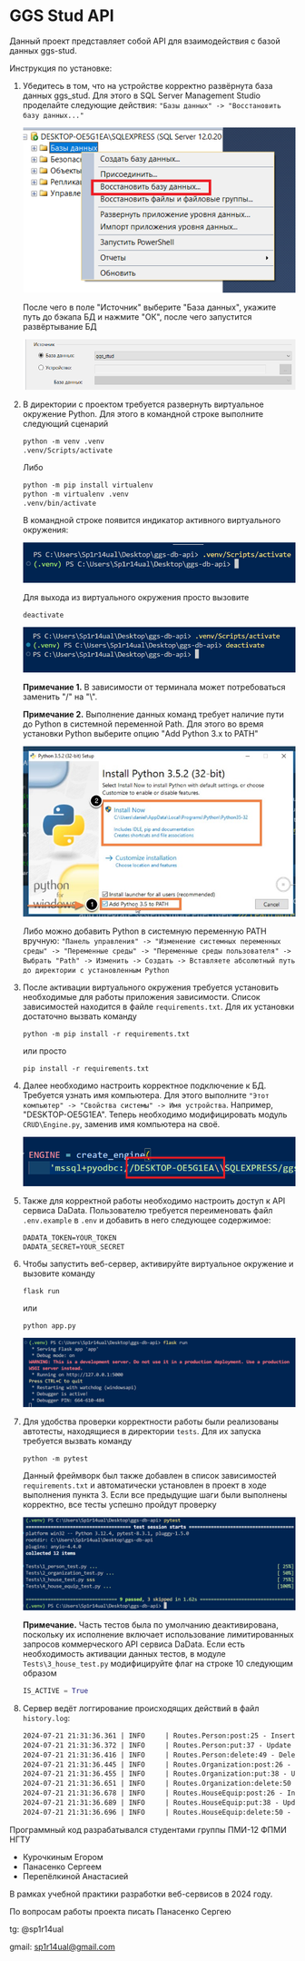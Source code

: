 # GGS Stud API

Данный проект представляет собой API для взаимодействия с базой данных ggs-stud.

Инструкция по установке:

1. Убедитесь в том, что на устройстве корректно развёрнута база данных ggs_stud.
   Для этого в SQL Server Management Studio проделайте следующие действия:
   `"Базы данных" -> "Восстановить базу данных..."`

   ![](assets/1.png)

   После чего в поле "Источник" выберите "База данных", укажите путь до бэкапа БД и нажмите "ОК", после чего запустится развёртывание БД

   ![](assets/2.png)

2. В директории с проектом требуется развернуть виртуальное окружение Python.
   Для этого в командной строке выполните следующий сценарий

   ```shell
   python -m venv .venv
   .venv/Scripts/activate
   ```

   Либо

   ```shell
   python -m pip install virtualenv
   python -m virtualenv .venv
   .venv/bin/activate
   ```

   В командной строке появится индикатор активного виртуального окружения:

   ![](assets/3.png)

   Для выхода из виртуального окружения просто вызовите

   ```shell
   deactivate
   ```

   ![](assets/4.png)

   **Примечание 1.** В зависимости от терминала может потребоваться заменить "/" на "\\".

   **Примечание 2.** Выполнение данных команд требует наличие пути до Python в системной переменной Path. Для этого во время установки Python выберите опцию "Add Python 3.x to PATH"

   ![](assets/5.jpg)

   Либо можно добавить Python в системную переменную PATH вручную:
   `"Панель управления" -> "Изменение системных переменных среды" -> "Переменные среды" -> "Переменные среды пользователя" -> Выбрать "Path" -> Изменить -> Создать -> Вставляете абсолютный путь до директории с установленным Python`

3. После активации виртуального окружения требуется установить необходимые для работы приложения зависимости. Список зависимостей находится в файле `requirements.txt`. Для их установки достаточно вызвать команду

   ```shell
   python -m pip install -r requirements.txt
   ```

   или просто

   ```shell
   pip install -r requirements.txt
   ```

4. Далее необходимо настроить корректное подключение к БД. Требуется узнать имя компьютера. Для этого выполните
   `"Этот компьютер" -> "Свойства системы" -> Имя устройства`.
   Например, "DESKTOP-OE5G1EA".
   Теперь необходимо модифицировать модуль `CRUD\Engine.py`, заменив имя компьютера на своё.

   ![](assets/6.png)

5. Также для корректной работы необходимо настроить доступ к API сервиса DaData. Пользователю требуется переименовать файл `.env.example` в `.env` и добавить в него следующее содержимое:

   ```.env
   DADATA_TOKEN=YOUR_TOKEN
   DADATA_SECRET=YOUR_SECRET
   ```

6. Чтобы запустить веб-сервер, активируйте виртуальное окружение и вызовите команду

   ```shell
   flask run
   ```

   или

   ```shell
   python app.py
   ```

   ![](assets/7.png)

7. Для удобства проверки корректности работы были реализованы автотесты, находящиеся в директории `tests`. Для их запуска требуется вызвать команду

   ```shell
   python -m pytest
   ```

   Данный фреймворк был также добавлен в список зависимостей `requirements.txt` и автоматически установлен в проект в ходе выполнения пункта 3.
   Если все предыдущие шаги были выполнены корректно, все тесты успешно пройдут проверку

   ![](assets/8.png)

   **Примечание.** Часть тестов была по умолчанию деактивирована, поскольку их исполнение включает использование лимитированных запросов коммерческого API сервиса DaData. Если есть необходимость активации данных тестов, в модуле `Tests\3_house_test.py` модифицируйте флаг на строке 10 следующим образом

   ```python
   IS_ACTIVE = True
   ```

8. Сервер ведёт логгирование происходящих действий в файл `history.log`:

   ```txt
   2024-07-21 21:31:36.361 | INFO     | Routes.Person:post:25 - Insert in Person: Success; ID: 46881
   2024-07-21 21:31:36.372 | INFO     | Routes.Person:put:37 - Update in Person: Success
   2024-07-21 21:31:36.416 | INFO     | Routes.Person:delete:49 - Delete From Person: Success
   2024-07-21 21:31:36.445 | INFO     | Routes.Organization:post:26 - Insert in Organization: Success; ID: 5310
   2024-07-21 21:31:36.455 | INFO     | Routes.Organization:put:38 - Update in Organization: Success
   2024-07-21 21:31:36.651 | INFO     | Routes.Organization:delete:50 - Delete From Organization: Success
   2024-07-21 21:31:36.678 | INFO     | Routes.HouseEquip:post:26 - Insert In HouseEquip: Success; ID: 1432328
   2024-07-21 21:31:36.689 | INFO     | Routes.HouseEquip:put:38 - Update In HouseEquip: Success
   2024-07-21 21:31:36.696 | INFO     | Routes.HouseEquip:delete:50 - Delete From HouseEquip: Success
   ```

Программный код разрабатывался студентами группы ПМИ-12 ФПМИ НГТУ

- Курочкиным Егором
- Панасенко Сергеем
- Перепёлкиной Анастасией

В рамках учебной практики разработки веб-сервисов в 2024 году.

По вопросам работы проекта писать Панасенко Сергею

tg: @sp1r14ual

gmail: sp1r14ual@gmail.com
